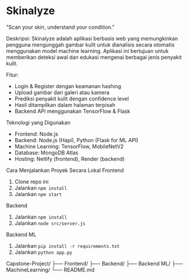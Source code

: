 # Skinalyze
"Scan your skin, understand your condition."  

Deskripsi:
Skinalyze adalah aplikasi berbasis web yang memungkinkan pengguna mengunggah gambar kulit untuk dianalisis secara otomatis menggunakan model machine learning. Aplikasi ini bertujuan untuk memberikan deteksi awal dan edukasi mengenai berbagai jenis penyakit kulit.

Fitur:
- Login & Register dengan keamanan hashing
- Upload gambar dari galeri atau kamera
- Prediksi penyakit kulit dengan confidence level
- Hasil ditampilkan dalam halaman terpisah
- Backend API menggunakan TensorFlow & Flask

Teknologi yang Digunakan
- Frontend: Node.js
- Backend: Node.js (Hapi), Python (Flask for ML API)
- Machine Learning: TensorFlow, MobileNetV2
- Database: MongoDB Atlas
- Hosting: Netlify (frontend), Render (backend)

Cara Menjalankan Proyek Secara Lokal
Frontend
1. Clone repo ini
2. Jalankan `npm install`
3. Jalankan `npm start`

Backend
1. Jalankan `npm install`
2. Jalankan `node src/server.js`

Backend ML
1. Jalankan `pip install -r requirements.txt`
2. Jalankan `python app.py`

Capstone-Project/
├── Frontend/
├── Backend/
├── Backend ML/
├── MachineLearning/
└── README.md
